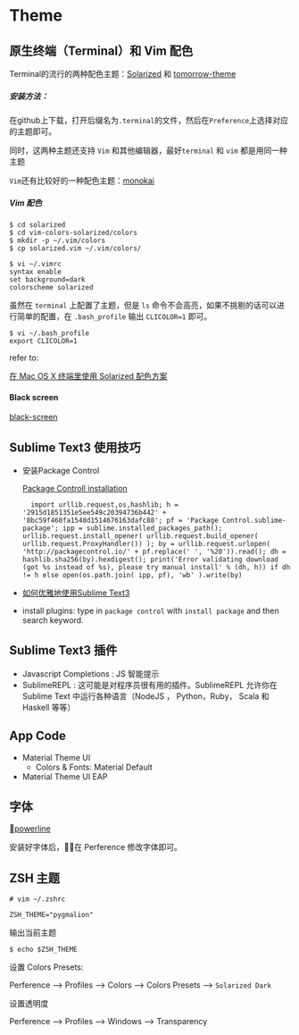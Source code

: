 Theme
=====

## 原生终端（Terminal）和 Vim 配色

Terminal的流行的两种配色主题：[Solarized](https://github.com/altercation/solarized) 和 [tomorrow-theme](https://github.com/chriskempson/tomorrow-theme)

##### 安装方法：

在github上下载，打开后缀名为`.terminal`的文件，然后在`Preference`上选择对应的主题即可。

同时，这两种主题还支持 `Vim` 和其他编辑器，最好`terminal` 和 `vim` 都是用同一种主题

`Vim`还有比较好的一种配色主题：[monokai](https://github.com/sickill/vim-monokai)

##### Vim 配色

	$ cd solarized
	$ cd vim-colors-solarized/colors
	$ mkdir -p ~/.vim/colors
	$ cp solarized.vim ~/.vim/colors/
	
	$ vi ~/.vimrc
	syntax enable
	set background=dark
	colorscheme solarized
	
虽然在 `terminal` 上配置了主题，但是 `ls` 命令不会高亮，如果不挑剔的话可以进行简单的配置，在 `.bash_profile` 输出 `CLICOLOR=1` 即可。

	$ vi ~/.bash_profile
	export CLICOLOR=1


refer to:

[在 Mac OS X 终端里使用 Solarized 配色方案](http://www.vpsee.com/2013/09/use-the-solarized-color-theme-on-mac-os-x-terminal/)


#### Black screen

[black-screen](https://github.com/shockone/black-screen)

## Sublime Text3 使用技巧

* 安装Package Control

	[Package Controll installation](https://packagecontrol.io/installation#st3)

	
		import urllib.request,os,hashlib; h = '2915d1851351e5ee549c20394736b442' + '8bc59f460fa1548d1514676163dafc88'; pf = 'Package Control.sublime-package'; ipp = sublime.installed_packages_path(); urllib.request.install_opener( urllib.request.build_opener( urllib.request.ProxyHandler()) ); by = urllib.request.urlopen( 'http://packagecontrol.io/' + pf.replace(' ', '%20')).read(); dh = hashlib.sha256(by).hexdigest(); print('Error validating download (got %s instead of %s), please try manual install' % (dh, h)) if dh != h else open(os.path.join( ipp, pf), 'wb' ).write(by)
		
* [如何优雅地使用Sublime Text3](http://www.jianshu.com/p/3cb5c6f2421c)
* install plugins: type in `package control` with `install package` and then search keyword.



## Sublime Text3 插件

* Javascript Completions : JS 智能提示
* SublimeREPL : 这可能是对程序员很有用的插件。SublimeREPL 允许你在 Sublime Text 中运行各种语言（NodeJS ， Python，Ruby， Scala 和 Haskell 等等）

## App Code 

* Material Theme UI
	* Colors & Fonts: Material Default
* Material Theme UI EAP


## 字体

[powerline](https://github.com/powerline/fonts)

安装好字体后，在 Perference 修改字体即可。

## ZSH 主题

```vim
# vim ~/.zshrc

ZSH_THEME="pygmalion"
```

输出当前主题

```shell
$ echo $ZSH_THEME
```

设置 Colors Presets:

Perference --> Profiles --> Colors --> Colors Presets --> `Solarized Dark`

设置透明度

Perference --> Profiles --> Windows --> Transparency
